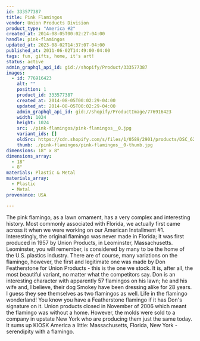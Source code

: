 ```yaml
---
id: 333577387
title: Pink Flamingos
vendor: Union Products Division
product_type: "America #2"
created_at: 2014-08-05T00:02:27-04:00
handle: pink-flamingos
updated_at: 2023-08-02T14:37:07-04:00
published_at: 2011-06-02T14:49:00-04:00
tags: fun, gifts, home, it's art!
status: active
admin_graphql_api_id: gid://shopify/Product/333577387
images:
  - id: 776916423
    alt: ""
    position: 1
    product_id: 333577387
    created_at: 2014-08-05T00:02:29-04:00
    updated_at: 2014-08-05T00:02:29-04:00
    admin_graphql_api_id: gid://shopify/ProductImage/776916423
    width: 1024
    height: 1024
    src: ./pink-flamingos/pink-flamingos__0.jpg
    variant_ids: []
    oldSrc: https://cdn.shopify.com/s/files/1/0589/2901/products/DSC_6226_flamingos.jpeg?v=1407211349
    thumb: ./pink-flamingos/pink-flamingos__0-thumb.jpg
dimensions: 18" x 8"
dimensions_array:
  - 18"
  - 8"
materials: Plastic & Metal
materials_array:
  - Plastic
  - Metal
provenance: USA

---
```


The pink flamingo, as a lawn ornament, has a very complex and interesting history. Most commonly associated with Florida, we actually first came across it when we were working on our American Installment #1. Interestingly, the original flamingo was never made in Florida; it was first produced in 1957 by Union Products, in Leominster, Massachusetts. Leominster, you will remember, is considered by many to be the home of the U.S. plastics industry. There are of course, many variations on the flamingo, however, the first and legitimate one was made by Don Featherstone for Union Products - this is the one we stock. It is, after all, the most beautiful variant, no matter what the competitors say. Don is an interesting character with apparently 57 flamingos on his lawn; he and his wife and, I believe, their dog Smokey have been dressing alike for 28 years. I guess they see themselves as two flamingos as well. Life in the flamingo wonderland! You know you have a Featherstone flamingo if it has Don's signature on it. Union products closed in November of 2006 which meant the flamingo was without a home. However, the molds were sold to a company in upstate New York who are producing them just the same today. It sums up KIOSK America a little: Massachusetts, Florida, New York - serendipity with a flamingo.